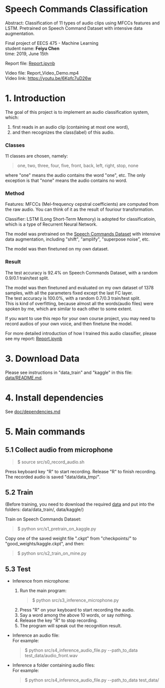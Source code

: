 # Speech Commands Classification
Abstract: Classification of 11 types of audio clips using MFCCs features and LSTM. Pretrained on Speech Command Dataset with intensive data augmentation.   

Final project of EECS 475 - Machine Learning  
student name: **Feiyu Chen**  
time: 2019, June 15th

Report file: [Report.ipynb](Report.ipynb)  

Video file: Report_Video_Demo.mp4  
Video link: https://youtu.be/6Kpfc7uD26w  

# 1. Introduction

The goal of this project is to implement an audio classification system, which: 
1. first reads in an audio clip (containing at most one word),
2. and then recognizes the class(label) of this audio.


### Classes  
11 classes are chosen, namely:   
> one, two, three, four, five, front, back, left, right, stop, none

where "one" means the audio contains the word "one", etc. The only exception is that "none" means the audio contains no word.

### Method  

Features: MFCCs (Mel-frequency cepstral coefficients) are computed from the raw audio. You can think of it as the result of fouriour transformation.

Classifier: LSTM (Long Short-Term Memory) is adopted for classificatioin, which is a type of Recurrent Neural Network.

The model was pretrained on the [Speech Commands Dataset](https://ai.googleblog.com/2017/08/launching-speech-commands-dataset.html) with intensive data augmentation, including "shift", "amplify", "superpose noise", etc.

The model was then finetuned on my own dataset.
    
### Result  

The test accuracy is 92.4% on Speech Commands Dataset, with a random 0.9/0.1 train/test split.

The model was then finetuned and evaluated on my own dataset of 1378 samples, with all the parameters fixed except the last FC layer.  
The test accuracy is 100.0%, with a random 0.7/0.3 train/test split.   
This is kind of overfitting, because almost all the words(audio files) were spoken by me, which are similar to each other to some extent.

If you want to use this repo for your own course project, you may need to record audios of your own voice, and then finetune the model. 

For more detailed introduction of how I trained this audio classifier, please see my report: [Report.ipynb](Report.ipynb)   

# 3. Download Data

Please see instructions in "data_train" and "kaggle" in this file: [data/README.md](data/README.md). 

# 4. Install dependencies
See [doc/dependencies.md](doc/dependencies.md)

# 5. Main commands

## 5.1 Collect audio from microphone

> $ source src/s0_record_audio.sh  

Press keyboard key "R" to start recording. Release "R" to finish recording. The recorded audio is saved "data/data_tmp/".

## 5.2 Train

(Before training, you need to download the required [data](data/README.md) and put into the folders: data/data_train/, data/kaggle/)

Train on Speech Commands Dataset:

> $ python src/s1_pretrain_on_kaggle.py  

Copy one of the saved weight file ".ckpt" from "checkpoints/" to "good_weights/kaggle.ckpt", and then:

> $ python src/s2_train_on_mine.py  

## 5.3 Test

* Inference from microphone:
    1. Run the main program:  
        > $ python src/s3_inference_microphone.py
    2. Press "R" on your keyboard to start recording the audio.
    3. Say a word among the above 10 words, or say nothing.
    4. Release the key "R" to stop recording.
    5. The program will speak out the recognition result.

* Inference an audio file:  
    For example:
    > $ python src/s4_inference_audio_file.py --path_to_data test_data/audio_front.wav

* Inference a folder containing audio files:  
    For example:
    > $ python src/s4_inference_audio_file.py --path_to_data test_data/